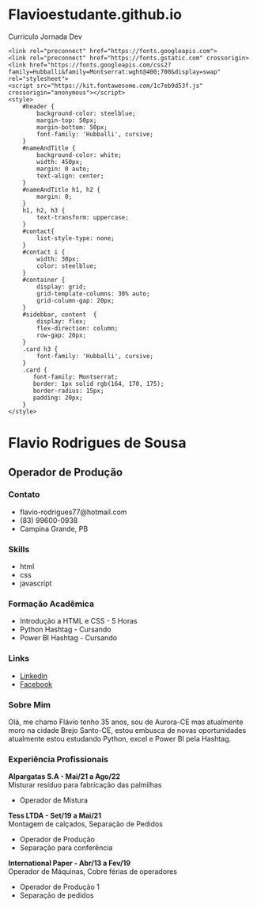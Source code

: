 # Flavioestudante.github.io
Curriculo Jornada Dev
<!DOCTYPE html>
<html lang="en">
<head>
    <meta charset="UTF-8">
    <meta http-equiv="X-UA-Compatible" content="IE=edge">
    <meta name="viewport" content="width=device-width, initial-scale=1.0">
    <title>Curriculum</title>
    
    <link rel="preconnect" href="https://fonts.googleapis.com">
    <link rel="preconnect" href="https://fonts.gstatic.com" crossorigin>
    <link href="https://fonts.googleapis.com/css2?family=Hubballi&family=Montserrat:wght@400;700&display=swap" rel="stylesheet">
    <script src="https://kit.fontawesome.com/1c7eb9d53f.js" crossorigin="anonymous"></script>
    <style>
        #header {
            background-color: steelblue;
            margin-top: 50px;
            margin-bottom: 50px;
            font-family: 'Hubballi', cursive;
        }
        #nameAndTitle {
            background-color: white;
            width: 450px;
            margin: 0 auto;
            text-align: center;
        }
        #nameAndTitle h1, h2 {
            margin: 0;
        }
        h1, h2, h3 {
            text-transform: uppercase;
        }
        #contact{
            list-style-type: none;
        }
        #contact i {
            width: 30px;
            color: steelblue;
        }
        #container {
            display: grid;
            grid-template-columns: 30% auto;
            grid-column-gap: 20px;
        }
        #sidebbar, content  {
            display: flex;
            flex-direction: column;
            row-gap: 20px;
        }
        .card h3 {
            font-family: 'Hubballi', cursive; 
        }
        .card {
           font-family: Montserrat;
           border: 1px solid rgb(164, 170, 175);
           border-radius: 15px;
           padding: 20px;
        }
    </style>
</head>
<body>
   <div id="header">
        <div id="nameAndTitle">
            <h1>Flavio Rodrigues de Sousa</h1>
            <h2>Operador de Produção</h2>
        </div>
   </div>
   <div id="container">
        <div id="sidebar">
            <div class="card">
                <h3>Contato</h3>
                <ul id="contact">
                    <li><i class="fa-solid fa-envelope"></i> flavio-rodrigues77@hotmail.com</li>
                    <li><i class="fa-solid fa-phone"></i> (83) 99600-0938</li>
                    <li><i class="fa-solid fa-location-dot"></i> Campina Grande, PB</li>
                </ul>
            </div>
            <div class="card">
                <h3>Skills</h3>
                <ul>
                    <li>html</li>
                    <li>css</li>
                    <li>javascript</li>
                </ul>
            </div>
            <div class="card">
                <h3>Formação Acadêmica</h3>
                <ul>
                    <li>Introdução a HTML e CSS - 5 Horas </li>
                    <li>Python Hashtag - Cursando</li>
                    <li>Power BI Hashtag - Cursando</li>
                </ul>
            </div>
            <div class="card">
                <h3>Links</h3>
                <ul>
                    <li><a target="_blank" href="https://www.linkedin.com/in/fl%C3%A1vio-rodrigues-945a66233/">Linkedin</a></li>
                    <li><a target="_blank" href="https://www.facebook.com/flaviorodriguesdesousa">Facebook</a></li>
                </ul>
            </div>
        </div>
        <div id="content">
            <div class="card">
                <h3>Sobre Mim</h3>
                <p>
                    Olá, me chamo Flávio tenho 35 anos, sou de Aurora-CE mas atualmente moro na cidade Brejo Santo-CE,
                     estou embusca de novas oportunidades
                    atualmente estou estudando Python, excel e Power BI pela Hashtag.
                </p>
            </div>
            <div class="card">
                <h3>Experiência Profissionais</h3>
                <p>
                    <b>Alpargatas S.A - Mai/21 a Ago/22</b><br>
                    Misturar resíduo para fabricação das palmilhas
                    <ul>
                        <li>Operador de Mistura</li>
                    </ul>
                </p>
                <p>
                    <b>Tess LTDA - Set/19 a Mai/21</b><br>
                    Montagem de calçados, Separação de Pedidos
                    <ul>
                        <li>Operador de Produção</li>
                        <li>Separação para conferência</li>
                    </ul>
                </p>
                <p>
                    <b>International Paper - Abr/13 a Fev/19</b><br>
                    Operador de Máquinas, Cobre férias de operadores
                    <ul>
                        <li>Operador de Produção 1</li>
                        <li>Separação de pedidos</li>
                    </ul>
                </p>
            </div>
        </div>
   </div>
</body>
</html>
